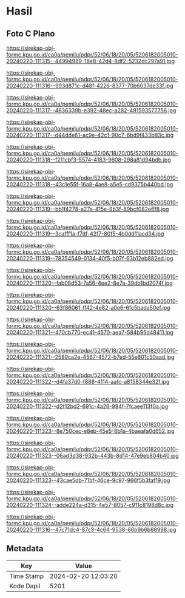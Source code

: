 # Hasil

## Foto C Plano

https://sirekap-obj-formc.kpu.go.id/ca0a/pemilu/pdpr/52/06/18/20/05/5206182005010-20240220-111315--44994989-18e8-42d4-8df2-5232dc297a91.jpg

https://sirekap-obj-formc.kpu.go.id/ca0a/pemilu/pdpr/52/06/18/20/05/5206182005010-20240220-111316--993d871c-d48f-4226-8377-70b6037de33f.jpg

https://sirekap-obj-formc.kpu.go.id/ca0a/pemilu/pdpr/52/06/18/20/05/5206182005010-20240220-111317--4836339b-e392-48ec-a282-491593577756.jpg

https://sirekap-obj-formc.kpu.go.id/ca0a/pemilu/pdpr/52/06/18/20/05/5206182005010-20240220-111317--d44dde61-ac9e-42c1-90c7-6bd9f433b83c.jpg

https://sirekap-obj-formc.kpu.go.id/ca0a/pemilu/pdpr/52/06/18/20/05/5206182005010-20240220-111318--f211cbf3-5574-4183-9608-298a81d94bdb.jpg

https://sirekap-obj-formc.kpu.go.id/ca0a/pemilu/pdpr/52/06/18/20/05/5206182005010-20240220-111318--43c1e55f-16a8-4ae8-a5e5-cd9375b440bd.jpg

https://sirekap-obj-formc.kpu.go.id/ca0a/pemilu/pdpr/52/06/18/20/05/5206182005010-20240220-111319--bb1f4278-a27a-415e-9b3f-89bcf082e6f8.jpg

https://sirekap-obj-formc.kpu.go.id/ca0a/pemilu/pdpr/52/06/18/20/05/5206182005010-20240220-111319--3cafff1a-f7df-42f7-80f5-4b0dd11acd34.jpg

https://sirekap-obj-formc.kpu.go.id/ca0a/pemilu/pdpr/52/06/18/20/05/5206182005010-20240220-111319--78354549-0134-40f5-b07f-63b12eb882ed.jpg

https://sirekap-obj-formc.kpu.go.id/ca0a/pemilu/pdpr/52/06/18/20/05/5206182005010-20240220-111320--fab08d53-7a56-4ee2-8e7a-39db1bd2074f.jpg

https://sirekap-obj-formc.kpu.go.id/ca0a/pemilu/pdpr/52/06/18/20/05/5206182005010-20240220-111320--63f86061-ff42-4e82-a0e6-6fc5bada50ef.jpg

https://sirekap-obj-formc.kpu.go.id/ca0a/pemilu/pdpr/52/06/18/20/05/5206182005010-20240220-111321--470cb770-ec41-4570-aea7-584b95d48411.jpg

https://sirekap-obj-formc.kpu.go.id/ca0a/pemilu/pdpr/52/06/18/20/05/5206182005010-20240220-111321--2589ca2e-4567-4572-b7ed-55e801c50aad.jpg

https://sirekap-obj-formc.kpu.go.id/ca0a/pemilu/pdpr/52/06/18/20/05/5206182005010-20240220-111322--d4fa37d0-f888-4114-aafc-a8158344e32f.jpg

https://sirekap-obj-formc.kpu.go.id/ca0a/pemilu/pdpr/52/06/18/20/05/5206182005010-20240220-111322--d2f12bd2-691c-4a26-994f-7fcaee113f0a.jpg

https://sirekap-obj-formc.kpu.go.id/ca0a/pemilu/pdpr/52/06/18/20/05/5206182005010-20240220-111323--8e750cec-e8eb-45e5-8b1a-4baeafa0d652.jpg

https://sirekap-obj-formc.kpu.go.id/ca0a/pemilu/pdpr/52/06/18/20/05/5206182005010-20240220-111323--06ad3d38-932b-443b-8d14-47e9eb804b40.jpg

https://sirekap-obj-formc.kpu.go.id/ca0a/pemilu/pdpr/52/06/18/20/05/5206182005010-20240220-111323--43cae5db-71bf-46ce-9c97-966f5b3faf19.jpg

https://sirekap-obj-formc.kpu.go.id/ca0a/pemilu/pdpr/52/06/18/20/05/5206182005010-20240220-111324--adde224a-d315-4e57-8057-c911c8198d8c.jpg

https://sirekap-obj-formc.kpu.go.id/ca0a/pemilu/pdpr/52/06/18/20/05/5206182005010-20240220-111316--47c71dc4-87c3-4c64-9538-66b9b6b88998.jpg


## Metadata

| Key        | Value               |
| ---------- | ------------------- |
| Time Stamp | 2024-02-20 12:03:20 |
| Kode Dapil | 5201                |



